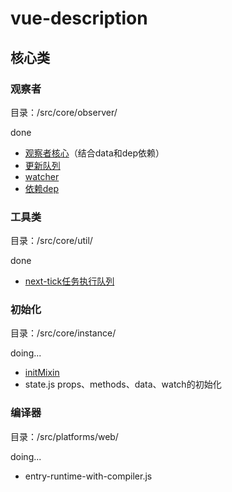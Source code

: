 # vue-description
## 核心类  
### 观察者
目录：/src/core/observer/  

done  
+ [观察者核心](/src/core/observer/index.js)（结合data和dep依赖）
+ [更新队列](/src/core/observer/scheduler.js)
+ [watcher](/src/core/observer/watcher.js)
+ [依赖dep](/src/core/observer/dep.js) 

### 工具类  
目录：/src/core/util/  

done
+ [next-tick任务执行队列](/src/core/util/next-tick.js)  

### 初始化
目录：/src/core/instance/  

doing...  
+ [initMixin](/src/core/instance/init.js  )
+ state.js  props、methods、data、watch的初始化  

### 编译器
目录：/src/platforms/web/  

doing...  
+ entry-runtime-with-compiler.js  
